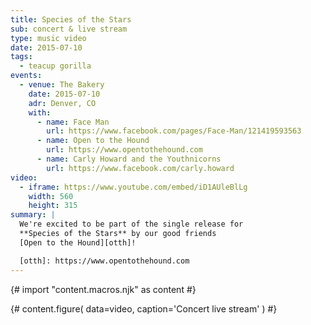 ```yaml
---
title: Species of the Stars
sub: concert & live stream
type: music video
date: 2015-07-10
tags:
  - teacup gorilla
events:
  - venue: The Bakery
    date: 2015-07-10
    adr: Denver, CO
    with:
      - name: Face Man
        url: https://www.facebook.com/pages/Face-Man/121419593563
      - name: Open to the Hound
        url: https://www.opentothehound.com
      - name: Carly Howard and the Youthnicorns
        url: https://www.facebook.com/carly.howard
video:
  - iframe: https://www.youtube.com/embed/iD1AUleBlLg
    width: 560
    height: 315
summary: |
  We're excited to be part of the single release for
  **Species of the Stars** by our good friends
  [Open to the Hound][otth]!

  [otth]: https://www.opentothehound.com
---
```


{# import "content.macros.njk" as content #}

{# content.figure(
  data=video,
  caption='Concert live stream'
) #}
